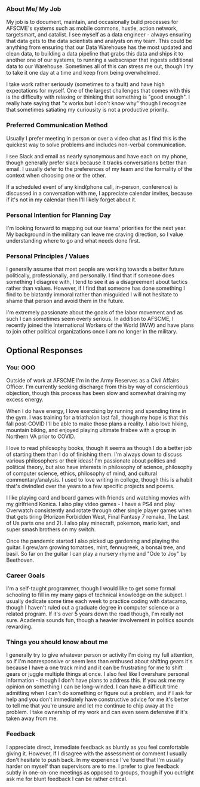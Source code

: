 ### About Me/ My Job 
My job is to document, maintain, and occasionally build processes for AFSCME's systems such as mobile commons, hustle, action network, targetsmart, and catalist. I see myself as a data engineer - always ensuring that data gets to the data scientists and analysts on my team. This could be anything from ensuring that our Data Warehouse has the most updated and clean data, to building a data pipeline that grabs this data and ships it to another one of our systems, to running a webscraper that ingests additional data to our Warehouse. Sometimes all of this can stress me out, though I try to take it one day at a time and keep from being overwhelmed. 

I take work rather seriously (sometimes to a fault) and have high expectations for myself. One of the largest challenges that comes with this is the difficulty with relaxing or thinking that something is "good enough". I really hate saying that "x works but I don't know why" though I recognize that sometimes satiating my curiousity is not a productive priority. 

### Preferred Communication Method
Usually I prefer meeting in person or over a video chat as I find this is the quickest way to solve problems and includes non-verbal communication. 

I see Slack and email as nearly synonymous and have each on my phone, though generally prefer slack because it tracks conversations better than email. I usually defer to the preferences of my team and the formality of the context when choosing one or the other. 

If a scheduled event of any kind(phone call, in-person, conference) is discussed in a conversation with me, I appreciate calendar invites, because if it's not in my calendar then I'll likely forget about it.

### Personal Intention for Planning Day
I'm looking forward to mapping out our teams' priorities for the next year. My background in the military can leave me craving direction, so I value understanding where to go and what needs done first.

### Personal Principles / Values
I generally assume that most people are working towards a better future politically, professionally, and personally. I find that if someone does something I disagree with, I tend to see it as a disagreement about tactics rather than values. However, if I find that someone has done something I find to be blatantly immoral rather than misguided I will not hesitate to shame that person and avoid them in the future. 

I'm extremely passionate about the goals of the labor movement and as such I can sometimes seem overly serious. In addition to AFSCME, I recently joined the International Workers of the World (IWW) and have plans to join other political organizations once I am no longer in the military.

## Optional Responses

### You: OOO
Outside of work at AFSCME I'm in the Army Reserves as a Civil Affairs Officer. I'm currently seeking discharge from this by way of conscientious objection, though this process has been slow and somewhat draining my excess energy.

When I do have energy, I love exercising by running and spending time in the gym. I was training for a triathalon last fall, though my hope is that this fall post-COVID I'll be able to make those plans a reality. I also love hiking, mountain biking, and enjoyed playing ultimate frisbee with a group in Northern VA prior to COVID. 

I love to read philosophy books, though it seems as though I do a better job of starting them than I do of finishing them. I'm always down to discuss various philosophers or their ideas! I'm passionate about politics and political theory, but also have interests in philosophy of science, philosophy of computer science, ethics, philosophy of mind, and cultural commentary/analysis. I used to love writing in college, though this is a habit that's dwindled over the years to a few specific projects and poems. 

I like playing card and board games with friends and watching movies with my girlfriend Konica. I also play video games - I have a PS4 and play Overwatch consistently and rotate through other single player games when that gets tiring (Horizon Forbidden West, Final Fantasy 7 remake, The Last of Us parts one and 2). I also play minecraft, pokemon, mario kart, and super smash brothers on my switch.

Once the pandemic started I also picked up gardening and playing the guitar. I grew/am growing tomatoes, mint, fennugreek, a bonsai tree, and basil. So far on the guitar I can play a nursery rhyme and "Ode to Joy" by Beethoven. 

### Career Goals

I'm a self-taught programmer, though I would like to get some formal schooling to fill in my many gaps of technical knowledge on the subject. I usually dedicate some time each week to practice coding with datacamp, though I haven't ruled out a graduate degree in computer science or a related program. If it's over 5 years down the road though, I'm really not sure. Academia sounds fun, though a heavier involvement in politics sounds rewarding. 

### Things you should know about me
I generally try to give whatever person or activity I'm doing my full attention, so if I'm nonresponsive or seem less than enthused about shifting gears it's because I have a one track mind and it can be frustrating for me to shift gears or juggle multiple things at once. I also feel like I overshare personal information - though I don't have plans to address this. If you ask me my opinion on something I can be long-winded. I can have a difficult time admitting when I can't do something or figure out a problem, and if I ask for help and you don't immediately have constructive advice for me it's better to tell me that you're unsure and let me continue to chip away at the problem. I take ownership of my work and can even seem defensive if it's taken away from me. 

### Feedback
I appreciate direct, immediate feedback as bluntly as you feel comfortable giving it. However, if I disagree with the assessment or comment I usually don't hesitate to push back. In my experience I've found that I'm usually harder on myself than supervisors are to me. I prefer to give feedback subtly in one-on-one meetings as opposed to groups, though if you outright ask me for blunt feedback I can be rather critical. 

